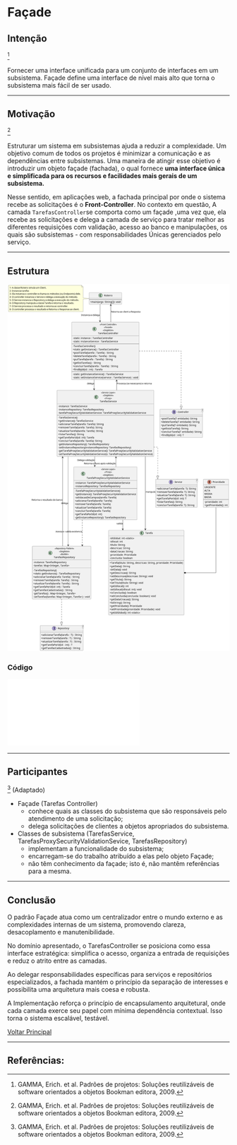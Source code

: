 
# Façade

## Intenção

[^GAMMA]

Fornecer uma interface unificada para um conjunto de interfaces em um subsistema.
Façade define uma interface de nível mais alto que torna o subsistema mais fácil de ser usado.

---

## Motivação

[^GAMMA]

Estruturar um sistema em subsistemas ajuda a reduzir a complexidade. Um objetivo comum de todos os projetos é minimizar a comunicação e as dependências entre subsistemas. Uma maneira de atingir esse objetivo é introduzir um objeto façade (fachada), o qual fornece **uma interface única e simplificada para os recursos e facilidades mais gerais de um subsistema.**

Nesse sentido, em aplicações web, a fachada principal por onde o sistema recebe as solicitações é o **Front-Controller**. No contexto em questão, A camada `TarefasController`se comporta como um façade ,uma vez que, ela recebe as solicitações e delega a camada de serviço para tratar melhor as diferentes requisições com validação, acesso ao banco e manipulações, os quais são subsistemas - com responsabilidades Únicas gerenciados pelo serviço.

---

## Estrutura

![EstruturaFacade](/out/estruturasUmls/padrões/façade/facade/facade.png)

### Código

![CodigoTarefaController](/src/main/java/controller/TarefasController.java)

---

## Participantes

[^GAMMA] (Adaptado)
- Façade (Tarefas Controller)
    - conhece quais as classes do subsistema que são responsáveis pelo atendimento de uma solicitação;
    - delega solicitações de clientes a objetos apropriados do subsistema.
- Classes de subsistema (TarefasService, TarefasProxySecurityValidationSevice, TarefasRepository)
    - implementam a funcionalidade do subsistema;
    - encarregam-se do trabalho atribuído a elas pelo objeto Façade;
    - não têm conhecimento da façade; isto é, não mantêm referências para a mesma.
  
---

## Conclusão

O padrão Façade atua como um centralizador entre o mundo externo e as complexidades internas de um sistema, promovendo clareza, desacoplamento e manutenibilidade. 

No domínio apresentado, o TarefasController se posiciona como essa interface estratégica: simplifica o acesso, organiza a entrada de requisições e reduz o atrito entre as camadas.

Ao delegar responsabilidades específicas para serviços e repositórios especializados, a fachada mantém o princípio da separação de interesses e possibilita uma arquitetura mais coesa e robusta.

A Implementação reforça o princípio de encapsulamento arquitetural, onde cada camada exerce seu papel com mínima dependência contextual. Isso torna o sistema escalável, testável.

[Voltar Principal](index.md)

---

## Referências:

[^GAMMA]: GAMMA, Erich. et al. Padrões de projetos: Soluções reutilizáveis de software orientados a objetos Bookman editora, 2009.